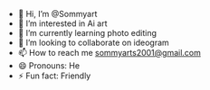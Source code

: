 - 👋 Hi, I’m @Sommyart
- 👀 I’m interested in Ai art 
- 🌱 I’m currently learning photo editing 
- 💞️ I’m looking to collaborate on ideogram 
- 📫 How to reach me sommyarts2001@gmail.com
- 😄 Pronouns: He
- ⚡ Fun fact: Friendly 

<!---
Sommyart/Sommyart is a ✨ special ✨ repository because its `README.md` (this file) appears on your GitHub profile.
You can click the Preview link to take a look at your changes.
--->
